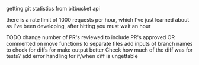 getting git statistics from bitbucket api

there is a rate limit of 1000 requests per hour, which I've just learned about as I've been developing, after hitting you must wait an hour

TODO
change number of PR's reviewed to include PR's approved OR commented on
move functions to separate files
add inputs of branch names to check for diffs for
make output better
Check how much of the diff was for tests?
add error handling for if/when diff is ungettable
